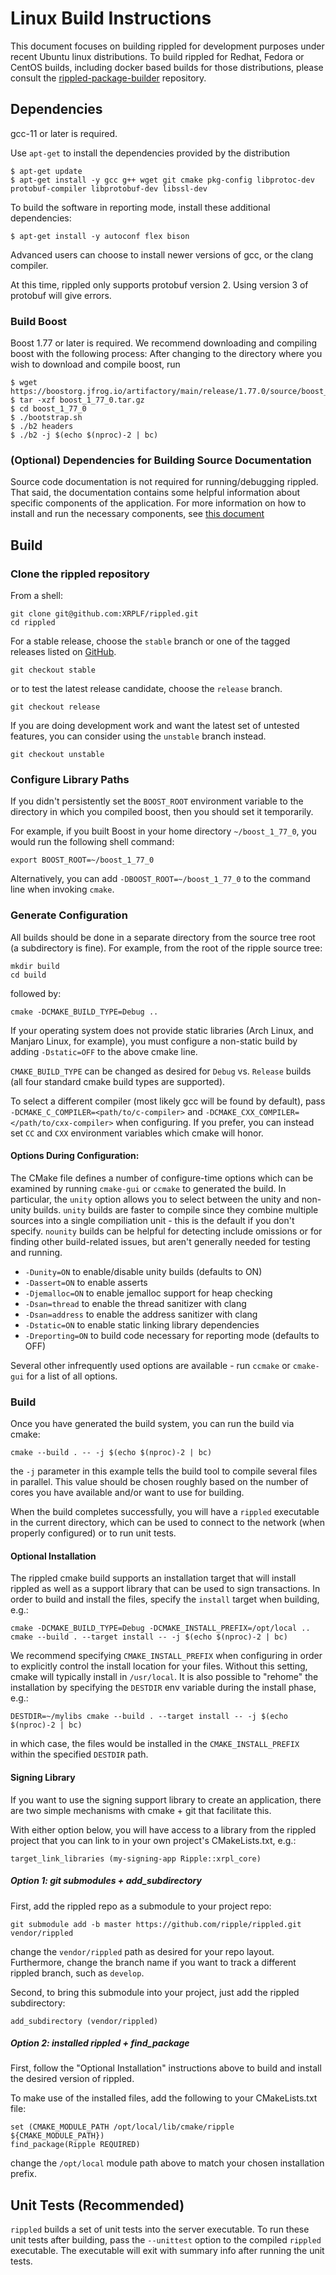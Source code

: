 # Linux Build Instructions

This document focuses on building rippled for development purposes under recent
Ubuntu linux distributions. To build rippled for Redhat, Fedora or CentOS
builds, including docker based builds for those distributions, please consult
the [rippled-package-builder](https://github.com/ripple/rippled-package-builder)
repository.


## Dependencies

gcc-11 or later is required.

Use `apt-get` to install the dependencies provided by the distribution

```
$ apt-get update
$ apt-get install -y gcc g++ wget git cmake pkg-config libprotoc-dev protobuf-compiler libprotobuf-dev libssl-dev
```

To build the software in reporting mode, install these additional dependencies:
```
$ apt-get install -y autoconf flex bison
```

Advanced users can choose to install newer versions of gcc, or the clang compiler.

At this time, rippled only supports protobuf version 2. Using version 3 of
protobuf will give errors.

### Build Boost

Boost 1.77 or later is required. We recommend downloading and compiling boost
with the following process: After changing to the directory where
you wish to download and compile boost, run
```
$ wget https://boostorg.jfrog.io/artifactory/main/release/1.77.0/source/boost_1_77_0.tar.gz
$ tar -xzf boost_1_77_0.tar.gz
$ cd boost_1_77_0
$ ./bootstrap.sh
$ ./b2 headers
$ ./b2 -j $(echo $(nproc)-2 | bc)
```

### (Optional) Dependencies for Building Source Documentation

Source code documentation is not required for running/debugging rippled. That
said, the documentation contains some helpful information about specific
components of the application. For more information on how to install and run
the necessary components, see [this document](../../docs/README.md)

## Build

### Clone the rippled repository

From a shell:

```
git clone git@github.com:XRPLF/rippled.git
cd rippled
```

For a stable release, choose the `stable` branch or one of the tagged releases
listed on [GitHub](https://github.com/XRPLF/rippled/releases).

```
git checkout stable
```

or to test the latest release candidate, choose the `release` branch.

```
git checkout release
```

If you are doing development work and want the latest set of untested
features, you can consider using the `unstable` branch instead.

```
git checkout unstable
```

### Configure Library Paths

If you didn't persistently set the `BOOST_ROOT` environment variable to the
directory in which you compiled boost, then you should set it temporarily.


For example, if you built Boost in your home directory `~/boost_1_77_0`, you
would run the following shell command:


```
export BOOST_ROOT=~/boost_1_77_0
```

Alternatively, you can add `-DBOOST_ROOT=~/boost_1_77_0` to the command line when
invoking `cmake`.

### Generate Configuration

All builds should be done in a separate directory from the source tree root
(a subdirectory is fine). For example, from the root of the ripple source tree:

```
mkdir build
cd build
```

followed by:

```
cmake -DCMAKE_BUILD_TYPE=Debug ..
```

If your operating system does not provide static libraries (Arch Linux, and
Manjaro Linux, for example), you must configure a non-static build by adding
`-Dstatic=OFF` to the above cmake line.

`CMAKE_BUILD_TYPE` can be changed as desired for `Debug` vs.
`Release` builds (all four standard cmake build types are supported).

To select a different compiler (most likely gcc will be found by default), pass
`-DCMAKE_C_COMPILER=<path/to/c-compiler>` and
`-DCMAKE_CXX_COMPILER=</path/to/cxx-compiler>` when configuring. If you prefer,
you can instead set `CC` and `CXX` environment variables which cmake will honor.

#### Options During Configuration:

The CMake file defines a number of configure-time options which can be
examined by running `cmake-gui` or `ccmake` to generated the build. In
particular, the `unity` option allows you to select between the unity and
non-unity builds. `unity` builds are faster to compile since they combine
multiple sources into a single compiliation unit - this is the default if you
don't specify. `nounity` builds can be helpful for detecting include omissions
or for finding other build-related issues, but aren't generally needed for
testing and running.

* `-Dunity=ON` to enable/disable unity builds (defaults to ON)
* `-Dassert=ON` to enable asserts
* `-Djemalloc=ON` to enable jemalloc support for heap checking
* `-Dsan=thread` to enable the thread sanitizer with clang
* `-Dsan=address` to enable the address sanitizer with clang
* `-Dstatic=ON` to enable static linking library dependencies
* `-Dreporting=ON` to build code necessary for reporting mode (defaults to OFF)

Several other infrequently used options are available - run `ccmake` or
`cmake-gui` for a list of all options.

### Build

Once you have generated the build system, you can run the build via cmake:

```
cmake --build . -- -j $(echo $(nproc)-2 | bc)
```

the `-j` parameter in this example tells the build tool to compile several
files in parallel. This value should be chosen roughly based on the number of
cores you have available and/or want to use for building.

When the build completes successfully, you will have a `rippled` executable in
the current directory, which can be used to connect to the network (when
properly configured) or to run unit tests.


#### Optional Installation

The rippled cmake build supports an installation target that will install
rippled as well as a support library that can be used to sign transactions. In
order to build and install the files, specify the `install` target when
building, e.g.:

```
cmake -DCMAKE_BUILD_TYPE=Debug -DCMAKE_INSTALL_PREFIX=/opt/local ..
cmake --build . --target install -- -j $(echo $(nproc)-2 | bc)
```

We recommend specifying `CMAKE_INSTALL_PREFIX` when configuring in order to
explicitly control the install location for your files. Without this setting,
cmake will typically install in `/usr/local`. It is also possible to "rehome"
the installation by specifying the `DESTDIR` env variable during the install phase,
e.g.:

```
DESTDIR=~/mylibs cmake --build . --target install -- -j $(echo $(nproc)-2 | bc)
```

in which case, the files would be installed in the `CMAKE_INSTALL_PREFIX` within
the specified `DESTDIR` path.

#### Signing Library

If you want to use the signing support library to create an application, there
are two simple mechanisms with cmake + git that facilitate this.

With either option below, you will have access to a library from the
rippled project that you can link to in your own project's CMakeLists.txt, e.g.:

```
target_link_libraries (my-signing-app Ripple::xrpl_core)
```

##### Option 1: git submodules + add_subdirectory

First, add the rippled repo as a submodule to your project repo:

```
git submodule add -b master https://github.com/ripple/rippled.git vendor/rippled
```

change the `vendor/rippled` path as desired for your repo layout. Furthermore,
change the branch name if you want to track a different rippled branch, such
as `develop`.

Second, to bring this submodule into your project, just add the rippled subdirectory:

```
add_subdirectory (vendor/rippled)
```

##### Option 2: installed rippled + find_package

First, follow the "Optional Installation" instructions above to
build and install the desired version of rippled.

To make use of the installed files, add the following to your CMakeLists.txt file:

```
set (CMAKE_MODULE_PATH /opt/local/lib/cmake/ripple ${CMAKE_MODULE_PATH})
find_package(Ripple REQUIRED)
```

change the `/opt/local` module path above to match your chosen installation prefix.

## Unit Tests (Recommended)

`rippled` builds a set of unit tests into the server executable. To run these unit
tests after building, pass the `--unittest` option to the compiled `rippled`
executable. The executable will exit with summary info after running the unit tests.
